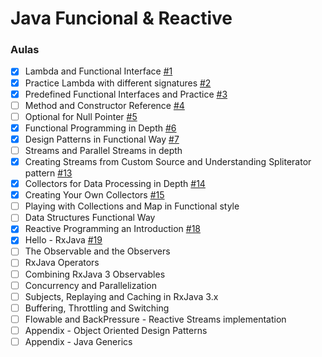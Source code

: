 # Java Funcional & Reactive

### Aulas

- [x] Lambda and Functional Interface [#1](https://github.com/DA0HN/java-functional-and-reactive/issues/1)
- [x] Practice Lambda with different signatures [#2](https://github.com/DA0HN/java-functional-and-reactive/issues/2)
- [x] Predefined Functional Interfaces and Practice [#3](https://github.com/DA0HN/java-functional-and-reactive/issues/3)
- [ ] Method and Constructor Reference [#4](https://github.com/DA0HN/java-functional-and-reactive/issues/4)
- [ ] Optional for Null Pointer [#5](https://github.com/DA0HN/java-functional-and-reactive/issues/5)
- [x] Functional Programming in Depth [#6](https://github.com/DA0HN/java-functional-and-reactive/issues/6)
- [x] Design Patterns in Functional Way [#7](https://github.com/DA0HN/java-functional-and-reactive/issues/7)
- [ ] Streams and Parallel Streams in depth
- [x] Creating Streams from Custom Source and Understanding Spliterator pattern [#13](https://github.com/DA0HN/java-functional-and-reactive/issues/13)
- [x] Collectors for Data Processing in Depth [#14](https://github.com/DA0HN/java-functional-and-reactive/issues/14)
- [x] Creating Your Own Collectors [#15](https://github.com/DA0HN/java-functional-and-reactive/issues/15)
- [ ] Playing with Collections and Map in Functional style
- [ ] Data Structures Functional Way
- [x] Reactive Programming an Introduction [#18](https://github.com/DA0HN/java-functional-and-reactive/issues/18)
- [x] Hello - RxJava [#19](https://github.com/DA0HN/java-functional-and-reactive/issues/19)
- [ ] The Observable and the Observers
- [ ] RxJava Operators
- [ ] Combining RxJava 3 Observables
- [ ] Concurrency and Parallelization
- [ ] Subjects, Replaying and Caching in RxJava 3.x
- [ ] Buffering, Throttling and Switching
- [ ] Flowable and BackPressure - Reactive Streams implementation
- [ ] Appendix - Object Oriented Design Patterns
- [ ] Appendix - Java Generics
